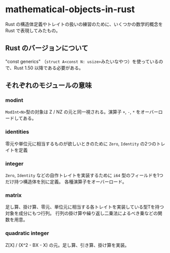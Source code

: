 # mathematical-objects-in-rust
Rust の構造体定義やトレイトの扱いの練習のために、いくつかの数学的概念を Rust で表現してみたもの。

## Rust のバージョンについて
"const generics" （```struct A<const N: usize>```みたいなやつ）を使っているので、Rust 1.50 以降である必要がある。

## それぞれのモジュールの意味
### modint
```ModInt<N>```型の対象は Z / NZ の元と同一視される。演算子 ```+```, ```-```, ```*``` をオーバーロードしてある。

### identities
零元や単位元に相当するものが欲しいときのために ```Zero```, ```Identity``` の2つのトレイトを定義

### integer
```Zero```, ```Identity``` などの自作トレイトを実装するために ```i64``` 型のフィールドを1つだけ持つ構造体を別に定義。
各種演算子をオーバーロード。

### matrix
足し算、掛け算、零元、単位元に相当する各トレイトを実装している型Tを持つ対象を成分にもつ行列。
行列の掛け算や繰り返し二乗法によるべき乗などの関数を用意。

### quadratic integer
Z\[X\] / (X^2 - BX - X) の元。足し算、引き算、掛け算を実装。